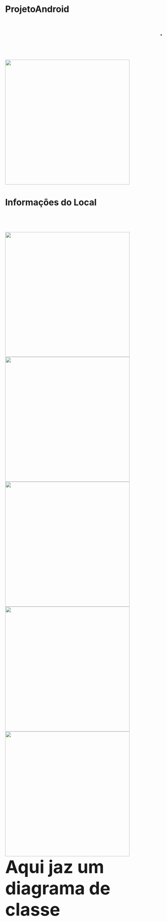 # ProjetoAndroid
<marquee behavior="left"><b><h1>Tela Inicial<h1><b></marquee><p>
<img src="https://github.com/igorlimasan/ProjetoAndroid/blob/master/prints/Screenshot_20161003-095156.png" width=400)><br>
<b><h1>Informações do Local<h1><b><p>
<img src="https://github.com/igorlimasan/ProjetoAndroid/blob/master/prints/Screenshot_20161003-095202.png" width=400)><br>
<img src="https://github.com/igorlimasan/ProjetoAndroid/blob/master/prints/Screenshot_20161003-095301.png" width=400)><br>
<img src="https://github.com/igorlimasan/ProjetoAndroid/blob/master/prints/Screenshot_20161003-095354.png" width=400)><br>
<img src="https://github.com/igorlimasan/ProjetoAndroid/blob/master/prints/Screenshot_20161003-095405.png" width=400)><br>
<img src="https://github.com/igorlimasan/ProjetoAndroid/blob/master/prints/Screenshot_20161003-095405.png" width=400)>Aqui jaz um diagrama de classe<br>






